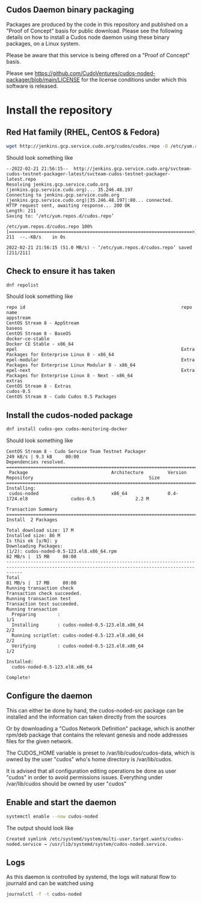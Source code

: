 ## Cudos Daemon binary packaging

Packages are produced by the code in this repository and published
on a "Proof of Concept" basis for public download. Please see the following
details on how to install a Cudos node daemon using these binary packages, on a Linux system.

Please be aware that this service is being offered on a "Proof of Concept" basis.

Please see https://github.com/CudoVentures/cudos-noded-packager/blob/main/LICENSE for
the license conditions under which this software is released. 

# Install the repository

## Red Hat family (RHEL, CentOS & Fedora)

```bash
wget http://jenkins.gcp.service.cudo.org/cudos/cudos.repo -O /etc/yum.repos.d/cudos.repo
```

Should look something like

```
--2022-02-21 21:56:15--  http://jenkins.gcp.service.cudo.org/svcteam-cudos-testnet-packager-latest/svcteam-cudos-testnet-packager-latest.repo
Resolving jenkins.gcp.service.cudo.org (jenkins.gcp.service.cudo.org)... 35.246.48.197
Connecting to jenkins.gcp.service.cudo.org (jenkins.gcp.service.cudo.org)|35.246.48.197|:80... connected.
HTTP request sent, awaiting response... 200 OK
Length: 211
Saving to: ‘/etc/yum.repos.d/cudos.repo’

/etc/yum.repos.d/cudos.repo 100%[====================================================================>]     211  --.-KB/s    in 0s      

2022-02-21 21:56:15 (51.0 MB/s) - ‘/etc/yum.repos.d/cudos.repo’ saved [211/211]
```

## Check to ensure it has taken

```bash
dnf repolist
```

Should look something like

```
repo id                                                          repo name
appstream                                                        CentOS Stream 8 - AppStream
baseos                                                           CentOS Stream 8 - BaseOS
docker-ce-stable                                                 Docker CE Stable - x86_64
epel                                                             Extra Packages for Enterprise Linux 8 - x86_64
epel-modular                                                     Extra Packages for Enterprise Linux Modular 8 - x86_64
epel-next                                                        Extra Packages for Enterprise Linux 8 - Next - x86_64
extras                                                           CentOS Stream 8 - Extras
cudos-0.5                                                        CentOS Stream 8 - Cudo Cudos 0.5 Packages
```

## Install the cudos-noded package

```bash
dnf install cudos-gex cudos-monitoring-docker
```

Should look something like

```
CentOS Stream 8 - Cudo Service Team Testnet Packager                                                              249 kB/s | 9.3 kB     00:00    
Dependencies resolved.
==================================================================================================================================================
 Package                               Architecture         Version                     Repository                                           Size
==================================================================================================================================================
Installing:
 cudos-noded                           x86_64               0.4-1724.el8                cudos-0.5               2.2 M

Transaction Summary
==================================================================================================================================================
Install  2 Packages

Total download size: 17 M
Installed size: 86 M
Is this ok [y/N]: y
Downloading Packages:
(1/2): cudos-noded-0.5-123.el8.x86_64.rpm                                                             82 MB/s |  15 MB     00:00    
--------------------------------------------------------------------------------------------------------------------------------------------------
Total                                                                                                              81 MB/s |  17 MB     00:00     
Running transaction check
Transaction check succeeded.
Running transaction test
Transaction test succeeded.
Running transaction
  Preparing        :                                                                                                                          1/1 
  Installing       : cudos-noded-0.5-123.el8.x86_64                                                                                            2/2 
  Running scriptlet: cudos-noded-0.5-123.el8.x86_64                                                                                            2/2 
  Verifying        : cudos-noded-0.5-123.el8.x86_64                                                                                            1/2 
  
Installed:
  cudos-noded-0.5-123.el8.x86_64                                   

Complete!
```

## Configure the daemon

This can either be done by hand, the cudos-noded-src package can be installed and the
information can taken directly from the sources

Or by downloading a "Cudos Network Definition" package, which is another rpm/deb package
that contains the relevant genesis and node addresses files for the given network.

The CUDOS_HOME variable is preset to /var/lib/cudos/cudos-data, which is owned by the
user "cudos" who's home directory is /var/lib/cudos.

It is advised that all configuration editing operations be done as user "cudos" in
order to avoid permissions issues. Everything under /var/lib/cudos should be owned by user "cudos"

## Enable and start the daemon

```bash
systemctl enable --now cudos-noded
```

The output should look like

```
Created symlink /etc/systemd/system/multi-user.target.wants/cudos-noded.service → /usr/lib/systemd/system/cudos-noded.service.
```

## Logs

As this daemon is controlled by systemd, the logs will natural flow to journald and can be watched using

```bash
journalctl -f -t cudos-noded
```

